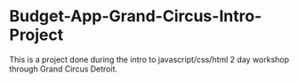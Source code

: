 # Budget-App-Grand-Circus-Intro-Project

This is a project done during the intro to javascript/css/html 2 day workshop through Grand Circus Detroit.
